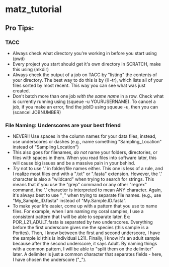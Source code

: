 # matz_tutorial


## Pro Tips:

### TACC

- Always check what directory you're working in before you start using (pwd)
- Every project you start should get it's own directory in SCRATCH, make this using (mkdir)
- Always check the output of a job on TACC by "listing" the contents of your directory. The best way to do this is by (ll -tr), which lists all of your files sorted by most recent. This way you can see what was just created.
- Don't batch more than one job *with the same name* in a row. Check what is currently running using (squeue -u YOURUSERNAME). To cancel a job, if you make an error, find the jobID using squeue -u, then you can (scancel JOBNUMBER)

### File Naming: Underscores are your best friend

- NEVER!! Use spaces in the column names for your data files, instead, use underscores or dashes (e.g., name something "Sampling_Location" instead of "Sampling Location")
- This also goes for filenames, *do not* name your folders, directories, or files with spaces in them. When you read files into software later, this will cause big issues and be a massive pain in your behind.
- *Try* not to use '.' in folder/file names either. This one is less of a rule, and I realize most files end with a ".txt" or ".fasta" extension. However, the '.' character is also a "wildcard" when trying to search for strings. This means that if you use the "grep" command or any other "regrex" command, the '.' character is interpreted to mean ANY character. Again, it's always best to use "_" when trying to separate file names. (e.g., use "My_Sample_ID.fasta" instead of "My.Sample.ID.fasta".
- To make your life easier, come up with a pattern that you use to name files. For example, when I am naming my coral samples, I use a consistent pattern that I will be able to separate later. 
Ex: POR_L21_ADULT.fasta is separated by two underscores. Everything before the first underscore gives me the species (this sample is a Porites). Then, I know between the first and second underscore, I have the sample id (this is individual L21). Finally, I know it's an adult sample because after the second underscore, it says Adult. By naming things with a common pattern, I will be able to "split them on the delimiter" later. A delimiter is just a common character that separates fields - here, I have chosen the underscore ("_"). 
